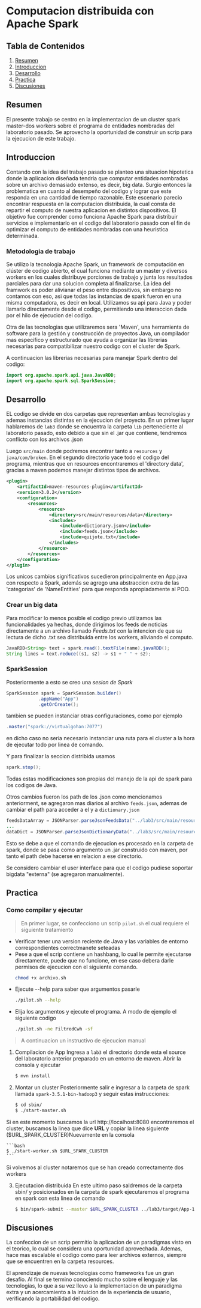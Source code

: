 # Computacion distribuida con Apache Spark

## Tabla de Contenidos
1. [Resumen](#resumen)
2. [Introduccion](#introduccion)
3. [Desarrollo](#parte-1)
4. [Practica](#practica)
5. [Discusiones](#discusiones)

## Resumen
El presente trabajo se centro en la implementacion de un cluster spark master-dos workers sobre el programa de entidades nombradas del laboratorio pasado. Se aprovecho la oportunidad de construir un scrip para la ejecucion de este trabajo.

## Introduccion
Contando con la idea del trabajo pasado se planteo una situacion hipotetica donde la aplicacion diseñada tendria que computar entidades nombradas sobre un archivo demasiado extenso, es decir, big data. Surgio entonces la problematica en cuanto al desempeño del codigo y lograr que este responda en una cantidad de tiempo razonable. Este escenario parecio encontrar respuesta en la computacion distribuida, la cual consta de repartir el computo de nuestra aplicacion en distintos dispositivos. El objetivo fue comprender como funciona Apache Spark para distribuir servicios e implementarlo en el codigo del laboratorio pasado con el fin de optimizar el computo de entidades nombradas con una heuristica determinada.

### Metodologia de trabajo 
Se utilizo la tecnologia Apache Spark, un framework de computación en clúster de codigo abierto, el cual funciona mediante un master y diversos workers en los cuales distribuye porciones de trabajo y junta los resultados parciales para dar una solucion completa al finalizarse. La idea del framwork es poder alivianar el peso entre dispositivos, sin embargo no contamos con eso, asi que todas las instancias de spark fueron en una misma computadora, es decir en local. Utilizamos su api para Java y poder llamarlo directamente desde el codigo, permitiendo una interaccion dada por el hilo de ejecucion del codigo.

Otra de las tecnologias que utilizaremos sera 'Maven', una herramienta de software para la gestión y construcción de proyectos Java, un compilador mas especifico y estructurado que ayuda a organizar las librerias necesarias para compatibilizar nuestro codigo con el cluster de Spark.

A continuacion las librerias necesarias para manejar Spark dentro del codigo:
```Java 
import org.apache.spark.api.java.JavaRDD;
import org.apache.spark.sql.SparkSession;
```
## Desarrollo 
EL codigo se divide en dos carpetas que representan ambas tecnologias y ademas instancias distintas en la ejecucion del proyecto. 
En un primer lugar hablaremos de `lab3` donde se encuentra la carpeta `lib` perteneciente al laboratorio pasado, esto debido a que sin el .jar que contiene, tendremos conflicto con los archivos .json

Luego `src/main` donde podremos encontrar tanto a `resources` y `java/com/broken`.
En el segundo directorio yace todo el codigo del programa, mientras que en resources encontraremos el 'directory data', gracias a maven podemos manejar distintos tipos de archivos.
```xml
<plugin>
    <artifactId>maven-resources-plugin</artifactId>
    <version>3.0.2</version>
    <configuration>
        <resources>
            <resource>
                <directory>src/main/resources/data</directory>
                <includes>
                    <include>dictionary.json</include>
                    <include>feeds.json</include>
                    <include>quijote.txt</include>
                </includes>
            </resource>
        </resources>
    </configuration>
</plugin>
```

Los unicos cambios significativos sucedieron principalmente en App.java con respecto a Spark, además se agrego una abstraccion extra de las 'categorias' de 'NameEntities' para que responda apropiadamente al POO.

### Crear un big data
Para modificar lo menos posible el codigo previo utilizamos las funcionalidades ya hechas, donde dirigimos los feeds de noticias directamente a un archivo llamado *Feeds.txt* con la intencion de que su lectura de dicho .txt sea distribuida entre los workers, aliviando el computo.

```Java
JavaRDD<String> text = spark.read().textFile(name).javaRDD();
String lines = text.reduce((s1, s2) -> s1 + " " + s2);
```
### SparkSession
Posteriormente a esto se creo una *sesion de Spark*
```Java
SparkSession spark = SparkSession.builder()
            .appName("App")
            .getOrCreate();
```
tambien se pueden instanciar otras configuraciones, como por ejemplo 

```Java
.master("spark://virtualgohan:7077")
```
en dicho caso no seria necesario instanciar una ruta para el cluster a la hora de ejecutar todo por linea de comando. 

Y para finalizar la seccion distribida usamos 
```Java
spark.stop();
```
Todas estas modificaciones son propias del manejo de la api de spark para los codigos de Java. 

Otros cambios fueron los path de los .json como mencionamos anteriorment, se agregaron mas diarios al archivo `feeds.json`, ademas de cambiar el path para acceder a el y a `dictionary.json`

```Java
feedsDataArray = JSONParser.parseJsonFeedsData("../lab3/src/main/resources/data/feeds.json");
...
dataDict = JSONParser.parseJsonDictionaryData("../lab3/src/main/resources/data/dictionary.json");

```

Esto se debe a que el comando de ejecucion es procesado en la carpeta de spark, donde se pasa como argumento un .jar construido con maven, por tanto el path debe hacerse en relacion a ese directorio. 

Se considero cambiar el user interface para que el codigo pudiese soportar bigdata "externa" (se agregaron manualmente). 

## Practica 
### Como compilar y ejecutar

> En primer lugar, se confecciono un scrip `pilot.sh` el cual requiere el siguiente tratamiento  

- Verificar tener una version reciente de Java y las variables de entorno correspondientes correctmanete seteadas
- Pese a que el scrip contiene un hashbang, lo cual le permite ejecutarse directamente, puede que no funcione, en ese caso debera darle permisos de ejecucion con el siguiente comando.
    ```bash
    chmod +x archivo.sh
    ```
- Ejecute --help para saber que argumentos pasarle
    ```bash
    ./pilot.sh --help
    ```
- Elija los argumentos y ejecute el programa. A modo de ejemplo el siguiente codigo 
    ```bash
    ./pilot.sh -ne FiltredCwh -sf
    ```
> A continuacion un instructivo de ejecucion manual 
1. Compilacion de App
Ingresa a `lab3` el directorio donde esta el source del laboratorio anterior preparado en un entorno de maven. Abrir la consola y ejecutar

    ```bash
    $ mvn install
    ```
2. Montar un cluster
Posteriormente salir e ingresar a la carpeta de spark llamada `spark-3.5.1-bin-hadoop3` y seguir estas instrucciones:

    ```bash
    $ cd sbin/
    $ ./start-master.sh 
    ```
Si en este momento buscamos la url http://localhost:8080 encontraremos el cluster, buscamos la linea que dice **URL** y copiar la linea siguiente ($URL_SPARK_CLUSTER)Nuevamente en la consola 

    ```bash 
    $ ./start-worker.sh $URL_SPARK_CLUSTER  
    ```
Si volvemos al cluster notaremos que se han creado correctamente dos workers

3. Ejecutacion distribuida 
En este ultimo paso saldremos de la carpeta sbin/ y posicionados en la carpeta de spark ejecutaremos el programa en spark con esta linea de comando 
    ```bash
    $ bin/spark-submit --master $URL_SPARK_CLUSTER ../lab3/target/App-1.0.0.jar -ne FiltredCwh -sf --driver-class-path ../lab3/lib/json-20240303.jar 2>/dev/null

    ```

## Discusiones 

La confeccion de un scrip permitio la aplicacion de un paradigmas visto en el teorico, lo cual se considera una oportunidad aprovechada. Ademas, hace mas escalable el codigo como para leer archivos externos, siempre que se encuentren en la carpeta resources. 

El aprendizaje de nuevas tecnologias como frameworks fue un gran desafio. Al final se termino conociendo mucho sobre el lenguaje y las tecnologias, lo que a su vez llevo a la implementacion de un paradigma extra y un acercamiento a la intuicion de la experiencia de usuario, verificando la portabilidad del codigo.


